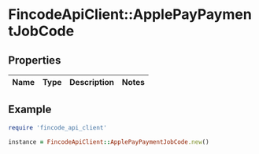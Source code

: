 # FincodeApiClient::ApplePayPaymentJobCode

## Properties

| Name | Type | Description | Notes |
| ---- | ---- | ----------- | ----- |

## Example

```ruby
require 'fincode_api_client'

instance = FincodeApiClient::ApplePayPaymentJobCode.new()
```


